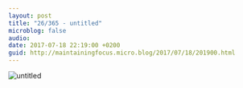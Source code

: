 ```yaml
---
layout: post
title: "26/365 - untitled"
microblog: false
audio: 
date: 2017-07-18 22:19:00 +0200
guid: http://maintainingfocus.micro.blog/2017/07/18/201900.html
---
```

<div class="kg-card-markdown"><p><img src="/wp-content/uploads/2018/04/26-365---untitled-1024x683.jpg" alt="untitled"></p>
</div>
